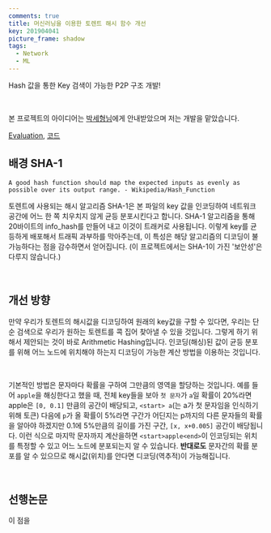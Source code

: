 ```yaml
---
comments: true
title: 머신러닝을 이용한 토렌트 해시 함수 개선
key: 201904041
picture_frame: shadow
tags:
  - Network
  - ML
---
```


Hash 값을 통한 Key 검색이 가능한 P2P 구조 개발!

<!--more-->

<br>

본 프로젝트의 아이디어는 [박세형님](https://github.com/justin-labry)에게 안내받았으며 저는 개발을 맡았습니다.

[Evaluation](https://nbviewer.jupyter.org/gist/q0115643/d5e2aee3089cca8f64791285eda23ba7),
[코드](https://github.com/q0115643/arithmetic-hash)


## 배경 SHA-1

```
A good hash function should map the expected inputs as evenly as possible over its output range. - Wikipedia/Hash_Function
```

토렌트에 사용되는 해시 알고리즘 SHA-1은 본 파일의 key 값을 인코딩하여 네트워크 공간에 어느 한 쪽 치우치지 않게 균등 분포시킨다고 합니다.
SHA-1 알고리즘을 통해 20바이트의 info_hash를 만들어 내고 이것이 트래커로 사용됩니다. 이렇게 key를 균등하게 배포해서 트래픽 과부하를 막아주는데,
이 특성은 해당 알고리즘의 디코딩이 불가능하다는 점을 감수하면서 얻어집니다.
(이 프로젝트에서는 SHA-1이 가진 '보안성'은 다루지 않습니다.)

<br>

## 개선 방향

만약 우리가 토렌트의 해시값을 디코딩하여 원래의 key값을 구할 수 있다면, 우리는 단순 검색으로 우리가 원하는 토렌트를 콕 집어 찾아낼 수 있을 것입니다.
그렇게 하기 위해서 제안되는 것이 바로 Arithmetic Hashing입니다. 인코딩(해싱)된 값이 균등 분포를 위해 어느 노드에 위치해야 하는지 디코딩이 가능한 계산 방법을 이용하는 것입니다.

<br>

기본적인 방법은 문자마다 확률을 구하여 그만큼의 영역을 할당하는 것입니다. 예를 들어 ``apple``을 해싱한다고 했을 때, 전체 key들을 보아 ``첫 문자``가 ``a``일 확률이 20%라면
apple은 ``[0, 0.1]`` 만큼의 공간이 배당되고, ``<start> a``(<start>는 a가 첫 문자임을 인식하기 위해 토큰) 다음에 ``p``가 올 확률이 5%라면 구간가 어딘지는 p까지의 다른 문자들의 확률을 알아야 하겠지만 0.1에 5%만큼의 길이를 가진 구간,
``[x, x+0.005]`` 공간이 배당됩니다. 이런 식으로 마지막 문자까지 계산을하면 ``<start>apple<end>``이 인코딩되는 위치를 특정할 수 있고 어느 노드에 분포되는지 알 수 있습니다.
**반대로도** 문자간의 확률 분포를 알 수 있으므로 해시값(위치)를 안다면 디코딩(역추적)이 가능해집니다.

<br>

## 선행논문

이 점을 

